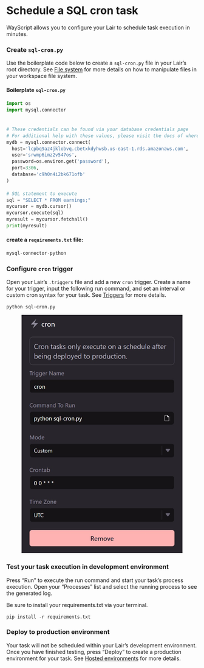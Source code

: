 # Schedule a SQL cron task

WayScript allows you to configure your Lair to schedule task execution in minutes.

### Create `sql-cron.py`

Use the boilerplate code below to create a `sql-cron.py` file in your Lair’s root directory. See [File system](../../platform/lairs/file-system.md) for more details on how to manipulate files in your workspace file system.

#### Boilerplate `sql-cron.py`

```python
import os
import mysql.connector


# These credentials can be found via your database credentials page
# For additional help with these values, please visit the docs of where your database is hosted.
mydb = mysql.connector.connect(
  host='lcpbq9az4jklobvq.cbetxkdyhwsb.us-east-1.rds.amazonaws.com',
  user='srwmp6imz2v547os',
  password=os.environ.get('password'),
  port=3306,
  database='c9h0n4i2bk671ofb'
)

# SQL statement to execute 
sql = "SELECT * FROM earnings;"
mycursor = mydb.cursor()
mycursor.execute(sql)
myresult = mycursor.fetchall()
print(myresult)
```

#### create a `requirements.txt` file:

```python
mysql-connector-python
```

### Configure `cron` trigger

Open your Lair’s `.triggers` file and add a new `cron` trigger. Create a name for your trigger, input the following run command, and set an interval or custom cron syntax for your task. See [Triggers](../../platform/lairs/triggers.md) for more details.

```
python sql-cron.py
```

<figure><img src="../../.gitbook/assets/cron-sql.jpg" alt=""><figcaption></figcaption></figure>

### Test your task execution in development environment

Press “Run” to execute the run command and start your task’s process execution. Open your “Processes” list and select the running process to see the generated log.

Be sure to install your requirements.txt via your terminal.

```
pip install -r requirements.txt
```

### Deploy to production environment

Your task will not be scheduled within your Lair’s development environment. Once you have finished testing, press “Deploy” to create a production environment for your task. See [Hosted environments](../../platform/lairs/deployments.md) for more details.
